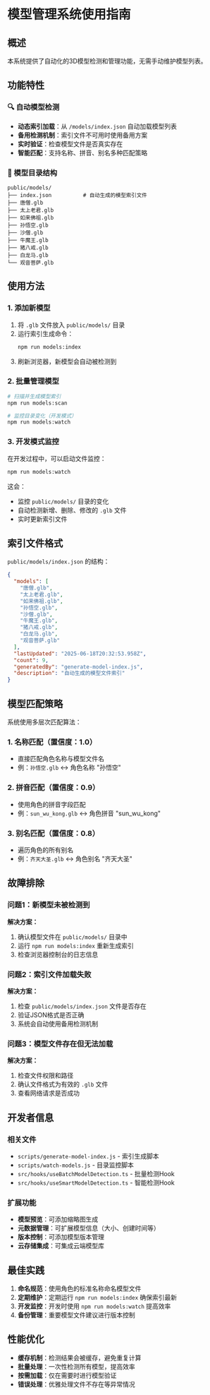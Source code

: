 # 模型管理系统使用指南

## 概述

本系统提供了自动化的3D模型检测和管理功能，无需手动维护模型列表。

## 功能特性

### 🔍 自动模型检测
- **动态索引加载**：从 `/models/index.json` 自动加载模型列表
- **备用检测机制**：索引文件不可用时使用备用方案
- **实时验证**：检查模型文件是否真实存在
- **智能匹配**：支持名称、拼音、别名多种匹配策略

### 📁 模型目录结构
```
public/models/
├── index.json          # 自动生成的模型索引文件
├── 唐僧.glb
├── 太上老君.glb
├── 如来佛祖.glb
├── 孙悟空.glb
├── 沙僧.glb
├── 牛魔王.glb
├── 猪八戒.glb
├── 白龙马.glb
└── 观音菩萨.glb
```

## 使用方法

### 1. 添加新模型
1. 将 `.glb` 文件放入 `public/models/` 目录
2. 运行索引生成命令：
   ```bash
   npm run models:index
   ```
3. 刷新浏览器，新模型会自动被检测到

### 2. 批量管理模型
```bash
# 扫描并生成模型索引
npm run models:scan

# 监控目录变化（开发模式）
npm run models:watch
```

### 3. 开发模式监控
在开发过程中，可以启动文件监控：
```bash
npm run models:watch
```
这会：
- 监控 `public/models/` 目录的变化
- 自动检测新增、删除、修改的 `.glb` 文件
- 实时更新索引文件

## 索引文件格式

`public/models/index.json` 的结构：
```json
{
  "models": [
    "唐僧.glb",
    "太上老君.glb",
    "如来佛祖.glb",
    "孙悟空.glb",
    "沙僧.glb",
    "牛魔王.glb",
    "猪八戒.glb",
    "白龙马.glb",
    "观音菩萨.glb"
  ],
  "lastUpdated": "2025-06-18T20:32:53.958Z",
  "count": 9,
  "generatedBy": "generate-model-index.js",
  "description": "自动生成的模型文件索引"
}
```

## 模型匹配策略

系统使用多层次匹配算法：

### 1. 名称匹配（置信度：1.0）
- 直接匹配角色名称与模型文件名
- 例：`孙悟空.glb` ↔ 角色名称 "孙悟空"

### 2. 拼音匹配（置信度：0.9）
- 使用角色的拼音字段匹配
- 例：`sun_wu_kong.glb` ↔ 角色拼音 "sun_wu_kong"

### 3. 别名匹配（置信度：0.8）
- 遍历角色的所有别名
- 例：`齐天大圣.glb` ↔ 角色别名 "齐天大圣"

## 故障排除

### 问题1：新模型未被检测到
**解决方案：**
1. 确认模型文件在 `public/models/` 目录中
2. 运行 `npm run models:index` 重新生成索引
3. 检查浏览器控制台的日志信息

### 问题2：索引文件加载失败
**解决方案：**
1. 检查 `public/models/index.json` 文件是否存在
2. 验证JSON格式是否正确
3. 系统会自动使用备用检测机制

### 问题3：模型文件存在但无法加载
**解决方案：**
1. 检查文件权限和路径
2. 确认文件格式为有效的 `.glb` 文件
3. 查看网络请求是否成功

## 开发者信息

### 相关文件
- `scripts/generate-model-index.js` - 索引生成脚本
- `scripts/watch-models.js` - 目录监控脚本
- `src/hooks/useBatchModelDetection.ts` - 批量检测Hook
- `src/hooks/useSmartModelDetection.ts` - 智能检测Hook

### 扩展功能
- **模型预览**：可添加缩略图生成
- **元数据管理**：可扩展模型信息（大小、创建时间等）
- **版本控制**：可添加模型版本管理
- **云存储集成**：可集成云端模型库

## 最佳实践

1. **命名规范**：使用角色的标准名称命名模型文件
2. **定期维护**：定期运行 `npm run models:index` 确保索引最新
3. **开发监控**：开发时使用 `npm run models:watch` 提高效率
4. **备份管理**：重要模型文件建议进行版本控制

## 性能优化

- **缓存机制**：检测结果会被缓存，避免重复计算
- **批量处理**：一次性检测所有模型，提高效率
- **按需加载**：仅在需要时进行模型验证
- **错误处理**：优雅处理文件不存在等异常情况
